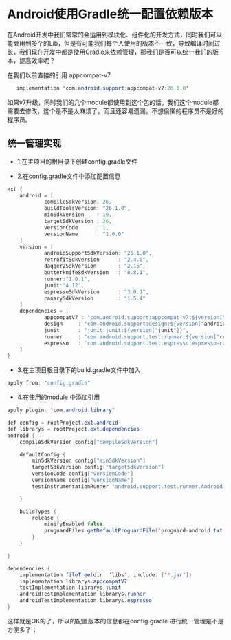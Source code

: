 # Android使用Gradle统一配置依赖版本
在Android开发中我们常常的会运用到模块化、组件化的开发方式，同时我们可以能会用到多个的Lib，但是有可能我们每个人使用的版本不一致，导致编译时间过长，我们现在开发中都是使用Gradle来依赖管理，那我们是否可以统一我们的版本，提高效率呢？

在我们以前直接的引用 appcompat-v7
```java 
   implementation 'com.android.support:appcompat-v7:26.1.0'
```
如果v7升级，同时我们的几个module都使用到这个包的话，我们这个module都需要去修改，这个是不是太麻烦了，而且还容易遗漏，不想偷懒的程序员不是好的程序员。

## 统一管理实现

* 1.在主项目的根目录下创建config.gradle文件

* 2.在config.gradle文件中添加配置信息
```java
ext {
    android = [
            compileSdkVersion: 26,
            buildToolsVersion: "26.1.0",
            minSdkVersion    : 19,
            targetSdkVersion : 26,
            versionCode      : 1,
            versionName      : "1.0.0"
    ]
    version = [
            androidSupportSdkVersion: "26.1.0",
            retrofitSdkVersion      : "2.4.0",
            dagger2SdkVersion       : "2.15",
            butterknifeSdkVersion   : "8.8.1",
            runner:"1.0.1",
            junit:"4.12",
            espressoSdkVersion      : "3.0.1",
            canarySdkVersion        : "1.5.4"
    ]
    dependencies = [
            appcompatV7 : "com.android.support:appcompat-v7:${version["androidSupportSdkVersion"]}",
            design     : "com.android.support:design:${version["androidSupportSdkVersion"]}",
            junit      : "junit:junit:${version["junit"]}",
            runner     : "com.android.support.test:runner:${version["runner"]}",
            espresso   : "com.android.support.test.espresso:espresso-core:${version["espressoSdkVersion"]}",
    ]
}
```


* 3.在主项目根目录下的build.gradle文件中加入
```java
apply from: "config.gradle"
```

* 4.在使用的module 中添加引用

```java
apply plugin: 'com.android.library'

def config = rootProject.ext.android
def librarys = rootProject.ext.dependencies
android {
    compileSdkVersion config["compileSdkVersion"]

    defaultConfig {
        minSdkVersion config["minSdkVersion"]
        targetSdkVersion config["targetSdkVersion"]
        versionCode config["versionCode"]
        versionName config["versionName"]
        testInstrumentationRunner "android.support.test.runner.AndroidJUnitRunner"

    }

    buildTypes {
        release {
            minifyEnabled false
            proguardFiles getDefaultProguardFile('proguard-android.txt'), 'proguard-rules.pro'
        }
    }

}

dependencies {
    implementation fileTree(dir: 'libs', include: ['*.jar'])
    implementation librarys.appcompatV7
    testImplementation librarys.junit
    androidTestImplementation librarys.runner
    androidTestImplementation librarys.espresso
}
```

这样就是OK的了，所以的配置版本的信息都在config.gradle 进行统一管理是不是方便多了；


